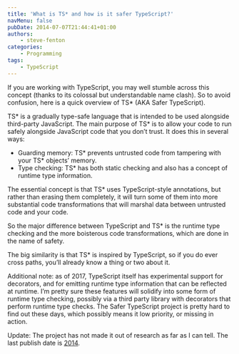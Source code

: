 ```yaml
---
title: 'What is TS* and how is it safer TypeScript?'
navMenu: false
pubDate: 2014-07-07T21:44:41+01:00
authors:
    - steve-fenton
categories:
    - Programming
tags:
    - TypeScript
---
```


If you are working with TypeScript, you may well stumble across this concept (thanks to its colossal but understandable name clash). So to avoid confusion, here is a quick overview of TS\* (AKA Safer TypeScript).

TS\* is a gradually type-safe language that is intended to be used alongside third-party JavaScript. The main purpose of TS\* is to allow your code to run safely alongside JavaScript code that you don’t trust. It does this in several ways:

- Guarding memory: TS\* prevents untrusted code from tampering with your TS\* objects’ memory.
- Type checking: TS\* has both static checking and also has a concept of runtime type information.

The essential concept is that TS\* uses TypeScript-style annotations, but rather than erasing them completely, it will turn some of them into more substantial code transformations that will marshal data between untrusted code and your code.

So the major difference between TypeScript and TS\* is the runtime type checking and the more boisterous code transformations, which are done in the name of safety.

The big similarity is that TS\* is inspired by TypeScript, so if you do ever cross paths, you’ll already know a thing or two about it.

Additional note: as of 2017, TypeScript itself has experimental support for decorators, and for emitting runtime type information that can be reflected at runtime. I’m pretty sure these features will solidify into some form of runtime type checking, possibly via a third party library with decorators that perform runtime type checks. The Safer TypeScript project is pretty hard to find out these days, which possibly means it low priority, or missing in action.

Update: The project has not made it out of research as far as I can tell. The last publish date is [2014](https://www.microsoft.com/en-us/download/details.aspx?id=52309).